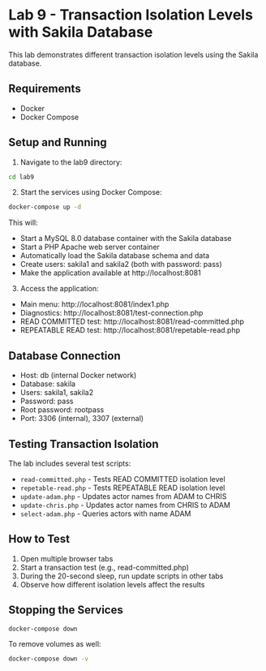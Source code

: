 # Lab 9 - Transaction Isolation Levels with Sakila Database

This lab demonstrates different transaction isolation levels using the Sakila database.

## Requirements
- Docker
- Docker Compose

## Setup and Running

1. Navigate to the lab9 directory:
```bash
cd lab9
```

2. Start the services using Docker Compose:
```bash
docker-compose up -d
```

This will:
- Start a MySQL 8.0 database container with the Sakila database
- Start a PHP Apache web server container
- Automatically load the Sakila database schema and data
- Create users: sakila1 and sakila2 (both with password: pass)
- Make the application available at http://localhost:8081

3. Access the application:
- Main menu: http://localhost:8081/index1.php
- Diagnostics: http://localhost:8081/test-connection.php
- READ COMMITTED test: http://localhost:8081/read-committed.php
- REPEATABLE READ test: http://localhost:8081/repetable-read.php

## Database Connection
- Host: db (internal Docker network)
- Database: sakila
- Users: sakila1, sakila2
- Password: pass
- Root password: rootpass
- Port: 3306 (internal), 3307 (external)

## Testing Transaction Isolation

The lab includes several test scripts:
- `read-committed.php` - Tests READ COMMITTED isolation level
- `repetable-read.php` - Tests REPEATABLE READ isolation level
- `update-adam.php` - Updates actor names from ADAM to CHRIS
- `update-chris.php` - Updates actor names from CHRIS to ADAM
- `select-adam.php` - Queries actors with name ADAM

## How to Test

1. Open multiple browser tabs
2. Start a transaction test (e.g., read-committed.php)
3. During the 20-second sleep, run update scripts in other tabs
4. Observe how different isolation levels affect the results

## Stopping the Services
```bash
docker-compose down
```

To remove volumes as well:
```bash
docker-compose down -v
```
